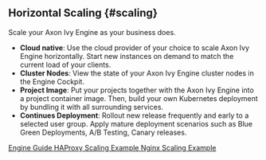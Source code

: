 ## Horizontal Scaling {#scaling}

Scale your Axon Ivy Engine as your business does.

- __Cloud native__: Use the cloud provider of your choice to scale Axon Ivy Engine horizontally. 
  Start new instances on demand to match the current load of your clients.
- __Cluster Nodes__: View the state of your Axon Ivy Engine cluster nodes in the Engine Cockpit.
- __Project Image__: Put your projects together with the Axon Ivy Engine into a project container image. 
  Then, build your own Kubernetes deployment by bundling it with all surrounding services.
- __Continues Deployment__: Rollout new release frequently and early to a selected user group. 
  Apply mature deployment scenarios such as Blue Green Deployments, A/B Testing, Canary releases. 

<div class="short-links">
	<a href="${docBaseUrl}/engine-guide/engine-guide/integration/cluster/index.html"
		target="_blank" rel="noopener noreferrer">
		<i class="si si-book"></i> Engine Guide
	</a>
	<a href="https://github.com/axonivy/docker-samples/tree/master/ivy-scaling-haproxy"
		target="_blank" rel="noopener noreferrer">
		<i class="si si-movie"></i> HAProxy Scaling Example
	</a>
	<a href="https://github.com/axonivy/docker-samples/tree/master/ivy-scaling-nginx"
		target="_blank" rel="noopener noreferrer">
		<i class="si si-movie"></i> Nginx Scaling Example
	</a>

</div>

